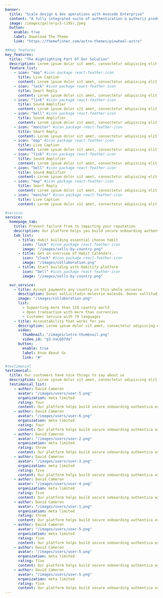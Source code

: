 ```yaml
---
banner:
  title: "Scale design & dev operations with Avocode Enterprise"
  content: "A fully integrated suite of authentication & authoriz products, Stytch’s platform removes the headache of."
  image: /images/gallery/1-(195).jpeg
  button:
    enable: true
    label: Download The Theme
    link: "https://themefisher.com/astro-themes/pinwheel-astro"

##key features
key_features:
  title: "The Highlighting Part Of Our Solution"
  description: Lorem ipsum dolor sit amet, consectetur adipiscing elit. Morbi egestas Werat viverra id et aliquet. vulputate egestas sollicitudin.
  feature_list:
    - icon: "map" #icon package react-feather-icon
      title: Live Caption
      content: Lorem ipsum dolor sit amet, consectetur adipiscing elit.
    - icon: "lock" #icon package react-feather-icon
      title: Smart Reply
      content: Lorem ipsum dolor sit amet, consectetur adipiscing elit.
    - icon: "link" #icon package react-feather-icon
      title: Sound Amplifier
      content: Lorem ipsum dolor sit amet, consectetur adipiscing elit.
    - icon: "bell" #icon package react-feather-icon
      title: Sound Amplifier
      content: Lorem ipsum dolor sit amet, consectetur adipiscing elit.
    - icon: "monitor" #icon package react-feather-icon
      title: Smart Reply
      content: Lorem ipsum dolor sit amet, consectetur adipiscing elit.
    - icon: "map" #icon package react-feather-icon
      title: Live Caption
      content: Lorem ipsum dolor sit amet, consectetur adipiscing elit.
    - icon: "link" #icon package react-feather-icon
      title: Sound Amplifier
      content: Lorem ipsum dolor sit amet, consectetur adipiscing elit.
    - icon: "bell" #icon package react-feather-icon
      title: Sound Amplifier
      content: Lorem ipsum dolor sit amet, consectetur adipiscing elit.
    - icon: "map" #icon package react-feather-icon
      title: Smart Reply
      content: Lorem ipsum dolor sit amet, consectetur adipiscing elit.
    - icon: "monitor" #icon package react-feather-icon
      title: Live Caption
      content: Lorem ipsum dolor sit amet, consectetur adipiscing elit.

#service
service:
  homepage_tab:
    title: Prevent failure from to impacting your reputation
    description: Our platform helps you build secure onboarding authentication experiences that retain and engage your users. We build the infrastructure, you can.
    tab_list:
      - title: Habit building essential choose habit
        icon: "lock" #icon package react-feather-icon
        image: "/images/sells-by-country.png"
      - title: Get an overview of Habit Calendars.
        icon: "clock" #icon package react-feather-icon
        image: "/images/collaboration.png"
      - title: Start building with Habitify platform
        icon: "bell" #icon package react-feather-icon
        image: "/images/sells-by-country.png"

  our_service:
    - title: Accept payments any country in this whole universe
      desctiption: Donec sollicitudin molestie malesda. Donec sollitudin molestie malesuada. Mauris pellentesque nec, egestas non nisi. Cras ultricies ligula sed
      image: "/images/collaboration.png"
      list:
        - Supporting more than 119 country world
        - Open transaction with more than currencies
        - Customer Service with 79 languages
    - title: Accountability that works for you
      description: Lorem ipsum dolor sit amet, consectetur adipiscing elit. Morbi egestas Werat viverra id et aliquet. vulputate egestas sollicitudin.
      video:
        thumbnail: "/images/intro-thumbnail.png"
        video_id: "g3-VxLQO7do"
      button:
        enable: true
        label: Know About Us
        link: "#"

#testimonial
testimonial:
  title: Our customers have nice things to say about us
  description: Lorem ipsum dolor sit amet, consectetur adipiscing elit. Morbi egestas Werat viverra id et aliquet. vulputate egestas sollicitudin.
  testimonial_list:
    - author: David Cameron
      avatar: "/images/users/user-5.png"
      organization: meta limited
      rating: four
      content: Our platform helps build secure onboarding authentica experiences & engage your users. We build .
    - author: David Cameron
      avatar: "/images/users/user-6.png"
      organization: meta limited
      rating: four
      content: Our platform helps build secure onboarding authentica experiences & engage your users. We build .
    - author: David Cameron
      avatar: "/images/users/user-2.png"
      organization: meta limited
      rating: three
      content: Our platform helps build secure onboarding authentica experiences & engage your users. We build .
    - author: David Cameron
      avatar: "/images/users/user-3.png"
      organization: meta limited
      rating: five
      content: Our platform helps build secure onboarding authentica experiences & engage your users. We build .
    - author: David Cameron
      avatar: "/images/users/user-4.png"
      organization: meta limited
      rating: five
      content: Our platform helps build secure onboarding authentica experiences & engage your users. We build .
    - author: David Cameron
      avatar: "/images/users/user-1.png"
      organization: meta limited
      rating: three
      content: Our platform helps build secure onboarding authentica experiences & engage your users. We build .
    - author: David Cameron
      avatar: "/images/users/user-5.png"
      organization: meta limited
      rating: five
      content: Our platform helps build secure onboarding authentica experiences & engage your users. We build .
    - author: David Cameron
      avatar: "/images/users/user-5.png"
      organization: meta limited
      rating: five
      content: Our platform helps build secure onboarding authentica experiences & engage your users. We build .
    - author: David Cameron
      avatar: "/images/users/user-5.png"
      organization: meta limited
      rating: five
      content: Our platform helps build secure onboarding authentica experiences & engage your users. We build .
---
```

